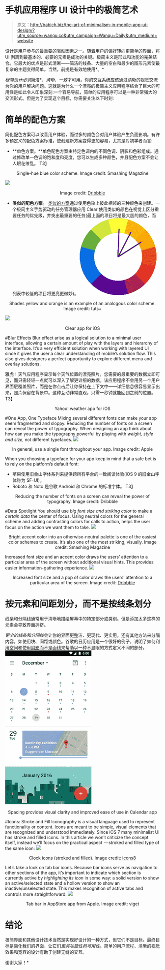 # 手机应用程序 UI 设计中的极简艺术

> 原文：<http://babich.biz/the-art-of-minimalism-in-mobile-app-ui-design/?utm_source=wanqu.co&utm_campaign=Wanqu+Daily&utm_medium=website>



设计是用户参与的最重要的驱动因素之一。随着用户的偏好转向更简单的界面，将 UI 剥离到最基本的、必要的元素是成功的关键。极简主义是形式和功能的完美结合。它最大的优点是形式清晰——简洁的线条、大量的空白和最少的图形元素使最复杂的主题变得简单。当然，前提是有效地使用*。*

 *极简设计必须*简洁*、*清晰*、*一致*才可用。你的交互系统应该通过清晰的视觉交流为你的用户解决问题。这就是为什么一个漂亮的极简主义应用程序结合了巨大的可用性是如此令人印象深刻:一个容易导航，简单的应用程序可以是一种非常强大的交流形式。但是为了实现这个目标，你需要关注以下时刻:

# 简单的配色方案

简化配色方案可以改善用户体验，而过多的颜色会对用户体验产生负面影响。有许多预定义的配色方案标准，使创建新方案变得更加容易，尤其是对初学者而言:

*   **单色方案。**单色配色方案由特定色调内的不同色调、阴影和色彩组成。通过修改单一色调的饱和度和亮度，您可以生成多种颜色，并且配色方案不会让人眼花缭乱。
    T3】

<center>

Single-hue blue color scheme. Image credit: Smashing Magazine

</center>

![](/conteimg/2016/07/0-w_FvxwQG_6Px2vGE.jpg)

<center>

Image credit: [Dribbble](https://dribbble.com/shots/1054717-Hack-Day-App-Preview)

</center>

*   **类似的配色方案。** [类似的方案](https://babich.biz/a-guide-to-color-and-conversion-rates/)通过使用色轮上彼此相邻的三种颜色来创建。一个极简主义手势驱动的任务管理器应用 Clear 使用类似的颜色在视觉上区分重要任务的优先级，并突出最重要的任务(最上面的项目将是最大胆的颜色，而列表中较低的项目将更亮更微妙)。
    ![](img/65cd6aac28e1755e04b1f9b7e6c86e76.png)

<center>

Shades yellow and orange is an example of an analogous color scheme. Image credit: tuts+

</center>

![](/conteimg/2016/07/1-Y03ERRYZ_gHCw7cEnLmr2w.png)

<center>

Clear app for iOS

</center>

#Blur Effects Blur effect arise as a logical solution to a minimal user interface, allowing a certain amount of play with the layers and hierarchy of the interface. It’s a very efficient solution when working with layered UI since it gives the user a clear understanding of mobile’s solution flow. This also gives designers a perfect opportunity to explore different menu and overlay solutions.

雅虎！天气应用程序显示每个天气位置的漂亮照片，您需要的最重要的数据立即可见，而只需轻轻一点就可以深入了解更详细的数据。该应用程序不会用另一个用户界面层覆盖照片，而是在你点击后让你保持在上下文中——详细信息很容易显示出来，照片保留在背景中。这种互动非常直观，只需一秒钟就能回到之前的位置。
T3】

<center>

Yahoo! weather app for iOS

</center>

#One App, One Typeface Mixing several different fonts can make your app seem fragmented and sloppy. Reducing the number of fonts on a screen can reveal the power of typography. When designing an app think about how can you make the typography powerful by playing with *weight, style and size*, not different typefaces. ![](/conteimg/2016/07/1-PuctKONH65PUaGAgj_IDPQ.png)

<center>

In general, use a single font throughout your app. Image credit: Apple

</center>

When you choosing a typeface for your app keep in mind that a safe bet is to rely on the platform’s default font:

*   苹果使用旧金山字体系列来提供跨所有平台的一致阅读体验(iOS 9 的旧金山字体称为 SF-UI)。
*   Roboto 和 Noto 是谷歌 Android 和 Chrome 的标准字体。
    T3】

<center>

Reducing the number of fonts on a screen can reveal the power of typography. Image credit: Dribbble

</center>

#Data Spotlight You should use *big font size and striking color* to make a *certain data* the center of focus. Using neutral colors for the general scheme and adding contrasting colors for calls to action, helps the user focus on the action we want them to take. ![](/conteimg/2016/07/0-pgeX-afdEGctxooq.jpg)

<center>

Bright accent color into an otherwise-neutral palette is one of the easiest color schemes to create. It’s also one of the most striking, visually. Image credit: Smashing Magazine

</center>

Increased font size and an accent color draws the users’ attention to a particular area of the screen without additional visual hints. This provides easier information-gathering experience. ![](/conteimg/2016/07/1-3DfrZ4Lr5o0Z1GGUSBKMPA.gif)

<center>

Increased font size and a pop of color draws the users’ attention to a particular area of the screen. Image credit: [Dribbble](https://dribbble.com/shots/2278322-Adding-a-new-goal-animation)

</center>

# 按元素和间距划分，而不是按线条划分

线条和分隔线通常用于清晰地描绘屏幕中的特定部分或类别。但是添加太多这样的元素会导致界面拥挤。

*更少的线条和分隔线*会让你的界面更整洁、更现代、更实用。还有其他方法来分隔内容，如使用块、间距或颜色。谷歌的日历应用是一个很好的例子，说明了如何利用空间和使用[阴影](https://babich.biz/graphical-user-interface-as-a-reflection-of-the-real-world-shadows-and-elevation/)而不是画线来帮助以一种不显眼的方式定义不同的部分。
![](img/56b17ac08bd2d675441b29a4ceee85d6.png)

<center>

Spacing provides visual clarity and improved ease of use in Calendar app

</center>

#Icons: Stroke and Fill Iconography is a visual language used to represent functionality or content. Icons are meant to be simple, visual elements that are recognized and understood immediately. Since iOS 7 many minimalist UI has stroke and filled icons. In this article we won’t criticize the concept itself, instead we’ll focus on the practical aspect  — stroked and filled type of the same icon: ![](/conteimg/2016/07/1-q4lDSWO0aKUux47R-85CWA.jpeg)

<center>

Clock icons (stroked and filled). Image credit: [icons8](https://icons8.com)

</center>

Let’s take a look on tab bar icons. Because bar icons serve as navigation to other sections of the app, it’s important to indicate which section is currently active by *highlighting its icon* in some way: a solid version to show an active/selected state and a hollow version to show an inactive/unselected state. This makes recognition of active tabs and controls more straightforward. ![](/conteimg/2016/07/1-RfRHuM_4PB6BY7tDLSjGIQ.png)

<center>

Tab bar in AppStore app from Apple. Image credit: viget

</center>

# 结论

极简界面和其他设计技术当然是实现好设计的一种方式，但它们不是目标。最终目标是简化我们的界面，让它们*更具功能性和可用性*。简单的用户流程、清晰的视觉效果和宽容的设计有助于创建无缝的交互。

谢谢大家！* 